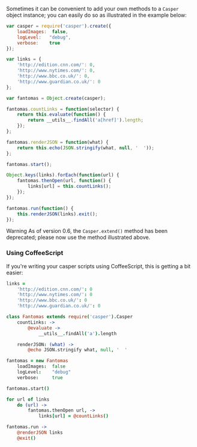 Sometimes it can be convenient to add your own methods to a `Casper`
object instance; you can easily do so as illustrated in the example
below:

```javascript
var casper = require('casper').create({
    loadImages:  false,
    logLevel:   "debug",
    verbose:    true
});

var links = {
    'http://edition.cnn.com/': 0,
    'http://www.nytimes.com/': 0,
    'http://www.bbc.co.uk/': 0,
    'http://www.guardian.co.uk/': 0
};

var fantomas = Object.create(casper);

fantomas.countLinks = function(selector) {
    return this.evaluate(function() {
        return __utils__.findAll('a[href]').length;
    });
};

fantomas.renderJSON = function(what) {
    return this.echo(JSON.stringify(what, null, '  '));
};

fantomas.start();

Object.keys(links).forEach(function(url) {
    fantomas.thenOpen(url, function() {
        links[url] = this.countLinks();
    });
});

fantomas.run(function() {
    this.renderJSON(links).exit();
});
```

<span class="label label-warning">Warning</span> As of version 0.6, the `Casper.extend()` method has been
deprecated; please now use the method illustrated above.

### Using CoffeeScript

If you're writing your casper scripts using CoffeeScript, this is
getting a bit easier:

```coffeescript
links =
    'http://edition.cnn.com/': 0
    'http://www.nytimes.com/': 0
    'http://www.bbc.co.uk/': 0
    'http://www.guardian.co.uk/': 0

class Fantomas extends require('casper').Casper
    countLinks: ->
        @evaluate ->
            __utils__.findAll('a').length

    renderJSON: (what) ->
        @echo JSON.stringify what, null, '  '

fantomas = new Fantomas
    loadImages:  false
    logLevel:    "debug"
    verbose:     true

fantomas.start()

for url of links
    do (url) ->
        fantomas.thenOpen url, ->
            links[url] = @countLinks()

fantomas.run ->
    @renderJSON links
    @exit()
```
